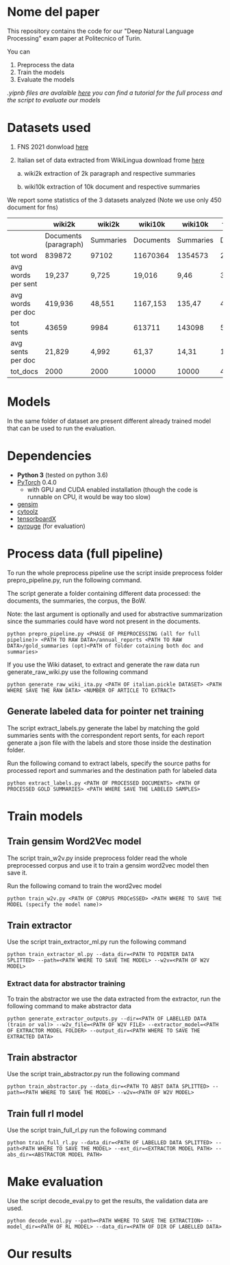 # Nome del paper
This repository contains the code for our "Deep Natural Language Processing" exam paper at Politecnico of Turin.

You can
1. Preprocess the data
2. Train the models
3. Evaluate the models

*.yipnb files are avalaible [here](https://drive.google.com/drive/folders/1IFG9wRRYJ_SAkOmde7L0A3_axs7eifMG?usp=sharing) you can find a tutorial for the full process and the script to evaluate our models* 

# Datasets used

1. FNS 2021 donwload [here](https://drive.google.com/drive/folders/1jWEzOjuC47BkrOpM6USdHGqVDisqZefm?usp=sharing) 
2. Italian set of data extracted from WikiLingua download frome [here](https://drive.google.com/drive/folders/1KF0uJWvf1IhDXaMlqlS0jA0CIWmtC8Fd?usp=sharing)

    a. wiki2k extraction of 2k paragraph and respective summaries
    
    b. wiki10k extraction of 10k document and respective summaries

We report some statistics of the 3 datasets analyzed (Note we use only 450 document for fns)

|                    | wiki2k               | wiki2k          | wiki10k   | wiki10k           | fns-2021  |fns-2021           |
|--------------------|-----------------------|-----------|-----------|-----------|-----------|-----------|
|                    | Documents (paragraph) | Summaries | Documents | Summaries | Documents | Summaries |
| tot word           | 839872                | 97102     | 11670364  | 1354573   | 21689271  | 1040095   |
| avg words per sent | 19,237                | 9,725     | 19,016    | 9,46      | 36,23     | 29,59     |
| avg words per doc  | 419,936               | 48,551    | 1167,153  | 135,47    | 48198,38  | 2311,32   |
| tot sents          | 43659                 | 9984      | 613711    | 143098    | 598496    | 35149     |
| avg sents per doc  | 21,829                | 4,992     | 61,37     | 14,31     | 1329,99   | 78,1      |
| tot_docs           | 2000                  | 2000      | 10000     | 10000     | 450       | 450       |

# Models

In the same folder of dataset are present different already trained model that can be used to run the evaluation.


# Dependencies
- **Python 3** (tested on python 3.6)
- [PyTorch](https://github.com/pytorch/pytorch) 0.4.0
    - with GPU and CUDA enabled installation (though the code is runnable on CPU, it would be way too slow)
- [gensim](https://github.com/RaRe-Technologies/gensim)
- [cytoolz](https://github.com/pytoolz/cytoolz)
- [tensorboardX](https://github.com/lanpa/tensorboard-pytorch)
- [pyrouge](https://github.com/bheinzerling/pyrouge) (for evaluation)



# Process data (full pipeline)
To run the whole preprocess pipeline use the script inside preprocess folder prepro_pipeline.py, run the following command.

The script generate a folder containing different data processed: the documents, the summaries, the corpus, the BoW. 

Note: the last argument is optionally and used for abstractive summarization since the summaries could have word not present in the documents.

```
python prepro_pipeline.py <PHASE OF PREPROCESSING (all for full pipeline)> <PATH TO RAW DATA>/annual_reports <PATH TO RAW DATA>/gold_summaries (opt)<PATH of folder cotaining both doc and summaries>
```
If you use the Wiki dataset, to extract and generate the raw data run generate_raw_wiki.py use the following command

```
python generate_raw_wiki_ita.py <PATH OF italian.pickle DATASET> <PATH WHERE SAVE THE RAW DATA> <NUMBER OF ARTICLE TO EXTRACT>
```
## Generate labeled data for pointer net training
The script extract_labels.py generate the label by matching the gold summaries sents with the correspondent report sents, for each report generate a json file with the labels and store those inside the destination folder.

Run the following comand to extract labels, specify the source paths for processed report and summaries and the destination path for labeled data
```
python extract_labels.py <PATH OF PROCESSED DOCUMENTS> <PATH OF PROCESSED GOLD SUMMARIES> <PATH WHERE SAVE THE LABELED SAMPLES>
```

# Train models

## Train gensim Word2Vec model
The script train_w2v.py inside preprocess folder read the whole preprocessed corpus and use it to train a gensim word2vec model then save it.

Run the following comand to train the word2vec model
```
python train_w2v.py <PATH OF CORPUS PROCeSSED> <PATH WHERE TO SAVE THE MODEL (specify the model name)>
```
## Train extractor
Use the script train_extractor_ml.py run the following command
```
python train_extractor_ml.py --data_dir=<PATH TO POINTER DATA SPLITTED> --path=<PATH WHERE TO SAVE THE MODEL> --w2v=<PATH OF W2V MODEL>
```

### Extract data for abstractor training 
To train the abstractor we use the data extracted from the extractor, run the following command to make abstractor data

```
python generate_extractor_outputs.py --dir=<PATH OF LABELLED DATA (train or val)> --w2v_file=<PATH OF W2V FILE> --extractor_model=<PATH OF EXTRACTOR MODEL FOLDER> --output_dir=<PATH WHERE TO SAVE THE EXTRACTED DATA>
```

## Train abstractor
Use the script train_abstractor.py run the following command
```
python train_abstractor.py --data_dir=<PATH TO ABST DATA SPLITTED> --path=<PATH WHERE TO SAVE THE MODEL> --w2v=<PATH OF W2V MODEL>
```

## Train full rl model
Use the script train_full_rl.py run the following command

```
python train_full_rl.py --data_dir=<PATH OF LABELLED DATA SPLITTED> --path<PATH WHERE TO SAVE THE MODEL> --ext_dir=<EXTRACTOR MODEL PATH> --abs_dir=<ABSTRACTOR MODEL PATH>        
```

# Make evaluation
Use the script decode_eval.py to get the results, the validation data are used.
```
python decode_eval.py --path=<PATH WHERE TO SAVE THE EXTRACTION> --model_dir=<PATH OF RL MODEL> --data_dir=<PATH OF DIR OF LABELLED DATA>      
```
# Our results


